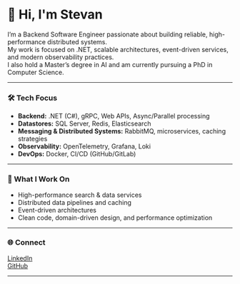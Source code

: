 # 👋 Hi, I'm Stevan

I’m a Backend Software Engineer passionate about building reliable, high-performance distributed systems.  
My work is focused on .NET, scalable architectures, event-driven services, and modern observability practices.  
I also hold a Master’s degree in AI and am currently pursuing a PhD in Computer Science.

---

### 🛠️ Tech Focus

- **Backend:** .NET (C#), gRPC, Web APIs, Async/Parallel processing  
- **Datastores:** SQL Server, Redis, Elasticsearch  
- **Messaging & Distributed Systems:** RabbitMQ, microservices, caching strategies  
- **Observability:** OpenTelemetry, Grafana, Loki  
- **DevOps:** Docker, CI/CD (GitHub/GitLab)

---

### 🚀 What I Work On

- High-performance search & data services  
- Distributed data pipelines and caching  
- Event-driven architectures  
- Clean code, domain-driven design, and performance optimization  

---

### 🌐 Connect

[LinkedIn](https://linkedin.com/in/stevan-grujić-042268253)  
[GitHub](https://github.com/StevanGrujic)

---
